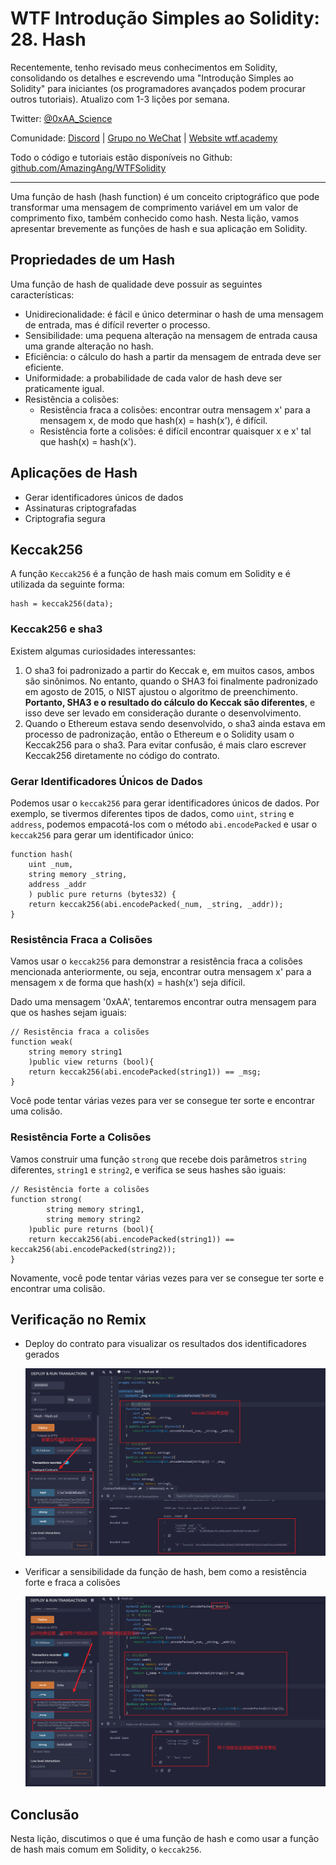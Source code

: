 # WTF Introdução Simples ao Solidity: 28. Hash

Recentemente, tenho revisado meus conhecimentos em Solidity, consolidando os detalhes e escrevendo uma "Introdução Simples ao Solidity" para iniciantes (os programadores avançados podem procurar outros tutoriais). Atualizo com 1-3 lições por semana.

Twitter: [@0xAA_Science](https://twitter.com/0xAA_Science)

Comunidade: [Discord](https://discord.gg/5akcruXrsk) | [Grupo no WeChat](https://docs.google.com/forms/d/e/1FAIpQLSe4KGT8Sh6sJ7hedQRuIYirOoZK_85miz3dw7vA1-YjodgJ-A/viewform?usp=sf_link) | [Website wtf.academy](https://wtf.academy)

Todo o código e tutoriais estão disponíveis no Github: [github.com/AmazingAng/WTFSolidity](https://github.com/AmazingAng/WTFSolidity)

-----

Uma função de hash (hash function) é um conceito criptográfico que pode transformar uma mensagem de comprimento variável em um valor de comprimento fixo, também conhecido como hash. Nesta lição, vamos apresentar brevemente as funções de hash e sua aplicação em Solidity.

## Propriedades de um Hash

Uma função de hash de qualidade deve possuir as seguintes características:

- Unidirecionalidade: é fácil e único determinar o hash de uma mensagem de entrada, mas é difícil reverter o processo.
- Sensibilidade: uma pequena alteração na mensagem de entrada causa uma grande alteração no hash.
- Eficiência: o cálculo do hash a partir da mensagem de entrada deve ser eficiente.
- Uniformidade: a probabilidade de cada valor de hash deve ser praticamente igual.
- Resistência a colisões:
  - Resistência fraca a colisões: encontrar outra mensagem x' para a mensagem x, de modo que hash(x) = hash(x'), é difícil.
  - Resistência forte a colisões: é difícil encontrar quaisquer x e x' tal que hash(x) = hash(x').

## Aplicações de Hash

- Gerar identificadores únicos de dados
- Assinaturas criptografadas
- Criptografia segura

## Keccak256

A função `Keccak256` é a função de hash mais comum em Solidity e é utilizada da seguinte forma:

```solidity
hash = keccak256(data);
```

### Keccak256 e sha3

Existem algumas curiosidades interessantes:

1. O sha3 foi padronizado a partir do Keccak e, em muitos casos, ambos são sinônimos. No entanto, quando o SHA3 foi finalmente padronizado em agosto de 2015, o NIST ajustou o algoritmo de preenchimento. **Portanto, SHA3 e o resultado do cálculo do Keccak são diferentes**, e isso deve ser levado em consideração durante o desenvolvimento.
2. Quando o Ethereum estava sendo desenvolvido, o sha3 ainda estava em processo de padronização, então o Ethereum e o Solidity usam o Keccak256 para o sha3. Para evitar confusão, é mais claro escrever Keccak256 diretamente no código do contrato.

### Gerar Identificadores Únicos de Dados

Podemos usar o `keccak256` para gerar identificadores únicos de dados. Por exemplo, se tivermos diferentes tipos de dados, como `uint`, `string` e `address`, podemos empacotá-los com o método `abi.encodePacked` e usar o `keccak256` para gerar um identificador único:

```solidity
function hash(
    uint _num,
    string memory _string,
    address _addr
    ) public pure returns (bytes32) {
    return keccak256(abi.encodePacked(_num, _string, _addr));
}
```

### Resistência Fraca a Colisões

Vamos usar o `keccak256` para demonstrar a resistência fraca a colisões mencionada anteriormente, ou seja, encontrar outra mensagem x' para a mensagem x de forma que hash(x) = hash(x') seja difícil.

Dado uma mensagem '0xAA', tentaremos encontrar outra mensagem para que os hashes sejam iguais: 

```solidity
// Resistência fraca a colisões
function weak(
    string memory string1
    )public view returns (bool){
    return keccak256(abi.encodePacked(string1)) == _msg;
}
```

Você pode tentar várias vezes para ver se consegue ter sorte e encontrar uma colisão.

### Resistência Forte a Colisões

Vamos construir uma função `strong` que recebe dois parâmetros `string` diferentes, `string1` e `string2`, e verifica se seus hashes são iguais:

```solidity
// Resistência forte a colisões
function strong(
        string memory string1,
        string memory string2
    )public pure returns (bool){
    return keccak256(abi.encodePacked(string1)) == keccak256(abi.encodePacked(string2));
}
```

Novamente, você pode tentar várias vezes para ver se consegue ter sorte e encontrar uma colisão.

## Verificação no Remix

- Deploy do contrato para visualizar os resultados dos identificadores gerados

    ![28-1](./img/28-1.png)

- Verificar a sensibilidade da função de hash, bem como a resistência forte e fraca a colisões

    ![28-2](./img/28-2.png)

## Conclusão

Nesta lição, discutimos o que é uma função de hash e como usar a função de hash mais comum em Solidity, o `keccak256`.

<!-- This file was translated using AI by repo_ai_translate. For more information, visit https://github.com/marcelojsilva/repo_ai_translate -->